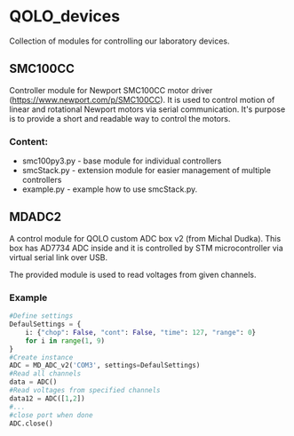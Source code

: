 # QOLO_devices
Collection of modules for controlling our laboratory devices.

## SMC100CC
Controller module for Newport SMC100CC motor driver (https://www.newport.com/p/SMC100CC). It is used to control motion of linear and rotational Newport motors via serial communication.
It's purpose is to provide a short and readable way to control the motors.

### Content:
* smc100py3.py - base module for individual controllers
* smcStack.py - extension module for easier management of multiple controllers
* example.py - example how to use smcStack.py.

## MDADC2
A control module for QOLO custom ADC box v2 (from Michal Dudka). This box has AD7734 ADC inside and it is controlled by STM microcontroller via virtual serial link over USB.

The provided module is used to read voltages from given channels.

### Example
```python
#Define settings
DefaulSettings = {
    i: {"chop": False, "cont": False, "time": 127, "range": 0}
    for i in range(1, 9)
}
#Create instance
ADC = MD_ADC_v2('COM3', settings=DefaulSettings)
#Read all channels
data = ADC()
#Read voltages from specified channels
data12 = ADC([1,2])
#...
#close port when done
ADC.close()
```
